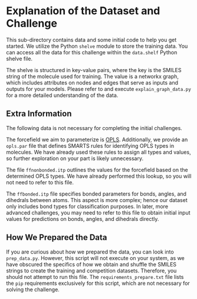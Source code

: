 # Explanation of the Dataset and Challenge

This sub-directory contains data and some initial code to help you get started. We utilize the Python `shelve` module to store the training data. You can access all the data for this challenge within the `data.shelf` Python shelve file.

The shelve is structured in key-value pairs, where the key is the SMILES string of the molecule used for training. The value is a networkx graph, which includes attributes on nodes and edges that serve as inputs and outputs for your models. Please refer to and execute `explain_graph_data.py` for a more detailed understanding of the data.

## Extra Information

The following data is not necessary for completing the initial challenges.

The forcefield we aim to parameterize is [OPLS](https://doi.org/10.1021/ja9621760). Additionally, we provide an `opls.par` file that defines SMARTS rules for identifying OPLS types in molecules. We have already used these rules to assign all types and values, so further exploration on your part is likely unnecessary.

The file `ffnonbonded.itp` outlines the values for the forcefield based on the determined OPLS types. We have already performed this lookup, so you will not need to refer to this file.

The `ffbonded.itp` file specifies bonded parameters for bonds, angles, and dihedrals between atoms. This aspect is more complex; hence our dataset only includes bond types for classification purposes. In later, more advanced challenges, you may need to refer to this file to obtain initial input values for predictions on bonds, angles, and dihedrals directly.

## How We Prepared the Data

If you are curious about how we prepared the data, you can look into `prep_data.py`. However, this script will not execute on your system, as we have obscured the specifics of how we obtain and shuffle the SMILES strings to create the training and competition datasets. Therefore, you should not attempt to run this file. The `requirements_prepare.txt` file lists the `pip` requirements exclusively for this script, which are not necessary for solving the challenge.